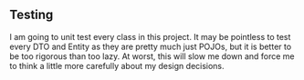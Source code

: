 ## Testing
I am going to unit test every class in this project. It may be pointless to test every DTO and Entity as they are pretty much just POJOs, but it is better to be too rigorous than too lazy. At worst, this will slow me down and force me to think a little more carefully about my design decisions.